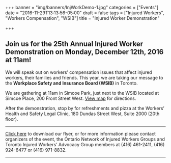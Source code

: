 +++
banner = "img/banners/InjWorkDemo-1.jpg"
categories = ["Events"]
date = "2016-11-29T13:13:56-05:00"
draft = false
tags = ["Injured Workers", "Workers Compensation", "WSIB"]
title = "Injured Worker Demonstration"

+++
## **Join us for the 25th Annual Injured Worker Demonstration on Monday, December 12th, 2016 at 11am!**

We will speak out on workers’ compensation issues that affect injured workers, their families and friends. This year, we are taking our message to the **Workplace Safety and Insurance Board (WSIB)** in Toronto.

We are gathering at 11am in Simcoe Park, just next to the WSIB located at Simcoe Place, 200 Front Street West. [View map](https://www.google.ca/maps/place/The+Workplace+Safety+and+Insurance+Board/@43.6452988,-79.3890286,16z/data=!4m5!3m4!1s0x0:0xae9bf491d8463473!8m2!3d43.6449883!4d-79.3868828) for directions.

After the demonstration, stop by for refreshments and pizza at the Workers’ Health and Safety Legal Clinic, 180 Dundas Street West, Suite 2000 (20th floor).

* * *

[Click here](https://s3.amazonaws.com/newsletter.workers-safety.ca/newsletters/Clinic+Projects/Events/InjuredWorkerFlyer.pdf) to download our flyer, or for more information please contact organizers of the event, the Ontario Network of Injured Workers Groups and Toronto Injured Workers’ Advocacy Group members at (416) 461-2411, (416) 924-6477 or (416) 971-8832.

* * *